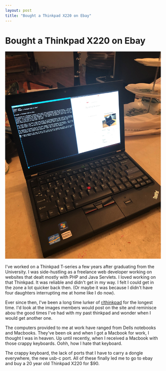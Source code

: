 ```yaml
--- 
layout: post
title: "Bought a Thinkpad X220 on Ebay"
---
```


# Bought a Thinkpad X220 on Ebay

![thinkpad-x220](/assets/thinkpad-x220.jpg)

I've worked on a Thinkpad T-series a few years after graduating from the University.  I was side-hustling as a freelance web developer working on websites that dealt mostly with PHP and Java Servlets.  I loved working on that Thinkpad.  It was reliable and didn't get in my way. I felt I could get in the zone a lot quicker back then.  (Or maybe it was because I didn't have four daughters interrupting me at home like I do now).  

Ever since then, I've been a long time lurker of [r/thinkpad](https://www.reddit.com/r/thinkpad/) for the longest time.  I'd look at the images members would post on the site and reminisce abou the good times I've had with my past thinkpad and wonder when I would get another one.

The computers provided to me at work have ranged from Dells notebooks and Macbooks.  They've been ok and when I got a Macbook for work, I thought I was in heaven. Up until recently, when I received a Macbook with those crappy keyboards.  Oohh, how I hate that keyboard. 

The crappy keyboard, the lack of ports that I have to carry a dongle everywhere, the new usb-c port.  All of these finally led me to go to ebay and buy a 20 year old Thinkpad X220 for $90.  

